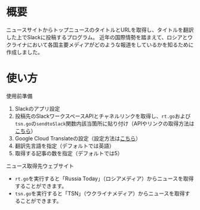 # 概要
ニュースサイトからトップニュースのタイトルとURLを取得し、タイトルを翻訳した上でSlackに投稿するプログラム。
近年の国際情勢を踏まえて、ロシアとウクライナにおいて各国主要メディアがどのような報道をしているかを知るために作成しました。

# 使い方
使用前準備
1. Slackのアプリ設定
2. 投稿先のSlackワークスペースAPIとチャネルリンクを取得し、`rt.go`および`tsn.go`の`sendtoSlack`関数内該当箇所に貼り付け（APIやリンクの取得方法は[こちら](https://api.slack.com/apps)）
3. Google Cloud Translateの設定（設定方法は[こちら](https://cloud.google.com/translate/docs/setup?hl=ja)）
4. 翻訳先言語を指定（デフォルトでは英語）
5. 取得する記事の数を指定（デフォルトでは5）

ニュース取得先ウェブサイト
- `rt.go`を実行すると「Russia Today」（ロシアメディア）からニュースを取得することができます。
- `tsn.go`を実行すると「TSN」（ウクライナメディア）からニュースを取得することができます。
